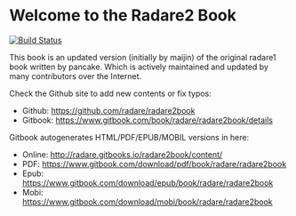 # Welcome to the Radare2 Book

[![Build Status](https://travis-ci.org/radare/radare2book.svg?branch=master)](https://travis-ci.org/radare/radare2book)

This book is an updated version (initially by maijin) of the original
radare1 book written by pancake. Which is actively maintained and
updated by many contributors over the Internet.

Check the Github site to add new contents or fix typos:

* Github: https://github.com/radare/radare2book
* Gitbook: https://www.gitbook.com/book/radare/radare2book/details

Gitbook autogenerates HTML/PDF/EPUB/MOBIL versions in here:

* Online: http://radare.gitbooks.io/radare2book/content/
* PDF: https://www.gitbook.com/download/pdf/book/radare/radare2book
* Epub: https://www.gitbook.com/download/epub/book/radare/radare2book
* Mobi: https://www.gitbook.com/download/mobi/book/radare/radare2book
